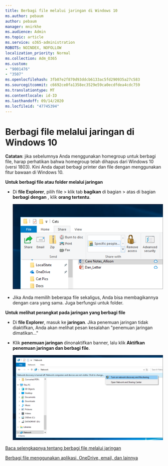 ```yaml
---
title: Berbagi file melalui jaringan di Windows 10
ms.author: pebaum
author: pebaum
manager: mnirkhe
ms.audience: Admin
ms.topic: article
ms.service: o365-administration
ROBOTS: NOINDEX, NOFOLLOW
localization_priority: Normal
ms.collection: Adm_O365
ms.custom:
- "9001476"
- "3507"
ms.openlocfilehash: 3fb07e2f870d93ddcb6133ac5fd290935a27c583
ms.sourcegitcommit: c6692ce0fa1358ec3529e59ca0ecdfdea4cdc759
ms.translationtype: MT
ms.contentlocale: id-ID
ms.lasthandoff: 09/14/2020
ms.locfileid: "47745394"
---
```

# <a name="file-sharing-over-a-network-in-windows-10"></a>Berbagi file melalui jaringan di Windows 10

**Catatan**: jika sebelumnya Anda menggunakan homegroup untuk berbagi file, harap perhatikan bahwa homegroup telah dihapus dari Windows 10 (versi 1803). Kini Anda dapat berbagi printer dan file dengan menggunakan fitur bawaan di Windows 10.

**Untuk berbagi file atau folder melalui jaringan**

- Di **file Explorer**, pilih file > klik tab **bagikan** di bagian > atas di bagian **berbagi dengan** , klik **orang tertentu**.

    ![Berbagi file dengan orang tertentu.](media/share-with-specific-people.png)
          
- Jika Anda memilih beberapa file sekaligus, Anda bisa membagikannya dengan cara yang sama. Juga berfungsi untuk folder.

**Untuk melihat perangkat pada jaringan yang berbagi file**

- Di **file Explorer**, masuk ke **jaringan**. Jika penemuan jaringan tidak diaktifkan, Anda akan melihat pesan kesalahan "penemuan jaringan dimatikan..."

- Klik **penemuan jaringan** dinonaktifkan banner, lalu klik **Aktifkan penemuan jaringan dan berbagi file**.

    ![Mengaktifkan penemuan jaringan dan berbagi file.](media/turn-on-network-discovery.png)

[Baca selengkapnya tentang berbagi file melalui jaringan](https://support.microsoft.com/help/4092694/windows-10-file-sharing-over-a-network)

[Berbagi file menggunakan aplikasi, OneDrive, email, dan lainnya](https://support.microsoft.com/help/4027674/windows-10-share-files-in-file-explorer)
